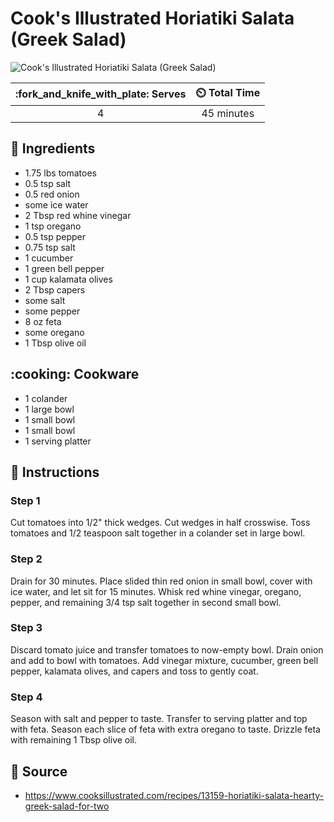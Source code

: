 # Cook's Illustrated Horiatiki Salata (Greek Salad)

![Cook's Illustrated Horiatiki Salata (Greek Salad)]("../assets/images/cook's-illustrated-horiatiki-salata-(greek-salad).jpg")

| :fork_and_knife_with_plate: Serves | :timer_clock: Total Time |
|:----------------------------------:|:-----------------------: |
| 4 | 45 minutes |

## :salt: Ingredients

- 1.75 lbs tomatoes
- 0.5 tsp salt
- 0.5 red onion
- some ice water
- 2 Tbsp red whine vinegar
- 1 tsp oregano
- 0.5 tsp pepper
- 0.75 tsp salt
- 1 cucumber
- 1 green bell pepper
- 1 cup kalamata olives
- 2 Tbsp capers
- some salt
- some pepper
- 8 oz feta
- some oregano
- 1 Tbsp olive oil

## :cooking: Cookware

- 1 colander
- 1 large bowl
- 1 small bowl
- 1 small bowl
- 1 serving platter

## :pencil: Instructions

### Step 1

Cut tomatoes into 1/2" thick wedges. Cut wedges in half crosswise. Toss tomatoes and 1/2 teaspoon salt together in a
colander set in large bowl.

### Step 2

Drain for 30 minutes. Place slided thin red onion in small bowl, cover with ice water, and let sit for 15 minutes. Whisk
red whine vinegar, oregano, pepper, and remaining 3/4 tsp salt together in second small bowl.

### Step 3

Discard tomato juice and transfer tomatoes to now-empty bowl. Drain onion and add to bowl with tomatoes. Add vinegar
mixture, cucumber, green bell pepper, kalamata olives, and capers and toss to gently coat.

### Step 4

Season with salt and pepper to taste. Transfer to serving platter and top with feta. Season each slice of feta with
extra oregano to taste. Drizzle feta with remaining 1 Tbsp olive oil.

## :link: Source

- <https://www.cooksillustrated.com/recipes/13159-horiatiki-salata-hearty-greek-salad-for-two>

